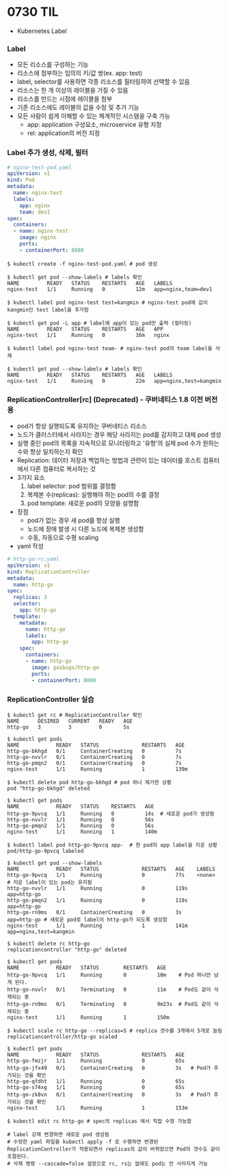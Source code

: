 # 0730 TIL
- Kubernetes Label

### Label
- 모든 리소스를 구성하는 기능
- 리소스에 첨부하는 임의의 키/값 쌍(ex. app: test)
- label, selector를 사용하면 각종 리소스를 필터링하여 선택할 수 있음
- 리소스는 한 개 이상의 레이블을 가질 수 있음
- 리소스를 만드는 시점에 레이블을 첨부
- 기존 리소스에도 레이블의 값을 수정 및 추가 기능
- 모든 사람이 쉽게 이해할 수 있는 체계적인 시스템을 구축 가능
  - app: application 구성요소, microservice 유형 지정
  - rel: application의 버전 지정

### Label 추가 생성, 삭제, 필터
```yaml
# nginx-test-pod.yaml
apiVersion: v1
kind: Pod
metadata:
  name: nginx-test
  labels:
    app: nginx
    team: dev1
spec:
  containers:
  - name: nginx-test
    image: nginx
    ports:
    - containerPort: 8080
```
```shell
$ kubectl create -f nginx-test-pod.yaml # pod 생성

$ kubectl get pod --show-labels # labels 확인
NAME         READY   STATUS    RESTARTS   AGE   LABELS
nginx-test   1/1     Running   0          12m   app=nginx,team=dev1

$ kubectl label pod nginx-test test=kangmin # nginx-test pod에 값이 kangmin인 test label을 추가함

$ kubectl get pod -L app # label에 app이 있는 pod만 출력 (필터링)
NAME         READY   STATUS    RESTARTS   AGE   APP
nginx-test   1/1     Running   0          16m   nginx

$ kubectl label pod nginx-test team- # nginx-test pod의 team label을 삭제

$ kubectl get pod --show-labels # labels 확인
NAME         READY   STATUS    RESTARTS   AGE   LABELS
nginx-test   1/1     Running   0          22m   app=nginx,test=kangmin
```

### ReplicationController[rc] (Deprecated) - 쿠버네티스 1.8 이전 버전용
- pod가 항상 실행되도록 유지하는 쿠버네티스 리소스
- 노드가 클러스터에서 사라지는 경우 해당 사라지는 pod를 감지하고 대체 pod 생성
- 실행 중인 pod의 목록을 지속적으로 모니터링하고 '유형'의 실제 pod 수가 원하는 수와 항상 일치하는지 확인
- Replication: 데이터 저장과 백업하는 방법과 관련이 있는 데이터를 호스트 컴퓨터에서 다른 컴퓨터로 복사하는 것
- 3가지 요소
  1. label selector: pod 범위를 결정함
  2. 복제본 수(replicas): 실행해야 하는 pod의 수를 결정
  3. pod template: 새로운 pod의 모양을 설명함
- 장점
  - pod가 없는 경우 새 pod를 항상 실행
  - 노드에 장애 발생 시 다른 노드에 복제본 생성함
  - 수동, 자동으로 수평 scaling
- yaml 작성
```yaml
# http-go-rc.yaml
apiVersion: v1
kind: ReplicationController
metadata:
  name: http-go
spec:
  replicas: 3
  selector:
    app: http-go
  template:
    metadata:
      name: http-go
      labels:
        app: http-go
    spec:
      containers:
      - name: http-go
        image: gasbugs/http-go
        ports:
        - containerPort: 8080
```

### ReplicationController 실습
```shell
$ kubectl get rc # ReplicationController 확인
NAME      DESIRED   CURRENT   READY   AGE
http-go   3         3         0       5s

$ kubectl get pods
NAME            READY   STATUS              RESTARTS   AGE
http-go-bkhgd   0/1     ContainerCreating   0          7s
http-go-nvvlr   0/1     ContainerCreating   0          7s
http-go-pmqn2   0/1     ContainerCreating   0          7s
nginx-test      1/1     Running             1          139m

$ kubectl delete pod http-go-bkhgd # pod 하나 제거한 상황
pod "http-go-bkhgd" deleted

$ kubectl get pods
NAME            READY   STATUS    RESTARTS   AGE
http-go-9pvcq   1/1     Running   0          14s  # 새로운 pod가 생성됨
http-go-nvvlr   1/1     Running   0          56s
http-go-pmqn2   1/1     Running   0          56s
nginx-test      1/1     Running   1          140m

$ kubectl label pod http-go-9pvcq app-  # 한 pod의 app label을 지운 상황
pod/http-go-9pvcq labeled

$ kubectl get pod --show-labels
NAME            READY   STATUS              RESTARTS   AGE    LABELS
http-go-9pvcq   1/1     Running             0          77s    <none>  # 지운 label이 있는 pod는 유지됨
http-go-nvvlr   1/1     Running             0          119s   app=http-go
http-go-pmqn2   1/1     Running             0          119s   app=http-go
http-go-rn9ms   0/1     ContainerCreating   0          3s     app=http-go # 새로운 pod로 label이 http-go가 되도록 생성함
nginx-test      1/1     Running             1          141m   app=nginx,test=kangmin

$ kubectl delete rc http-go
replicationcontroller "http-go" deleted

$ kubectl get pods
NAME            READY   STATUS        RESTARTS   AGE
http-go-9pvcq   1/1     Running       0          10m    # Pod 하나만 남게 된다.
http-go-nvvlr   0/1     Terminating   0          11m    # Pod도 같이 삭제되는 중
http-go-rn9ms   0/1     Terminating   0          9m23s  # Pod도 같이 삭제되는 중
nginx-test      1/1     Running       1          150m

$ kubectl scale rc http-go --replicas=5 # replica 갯수를 3개에서 5개로 늘림
replicationcontroller/http-go scaled

$ kubectl get pods
NAME            READY   STATUS              RESTARTS   AGE
http-go-fmzjr   1/1     Running             0          65s
http-go-jfx49   0/1     ContainerCreating   0          3s   # Pod가 추가되는 것을 확인
http-go-qfdht   1/1     Running             0          65s
http-go-s74xg   1/1     Running             0          65s
http-go-zk8vn   0/1     ContainerCreating   0          3s   # Pod가 추가되는 것을 확인
nginx-test      1/1     Running             1          153m

$ kubectl edit rc http-go # spec의 replicas 에서 직접 수정 가능함

# label 강제 변경하면 새로운 pod 생성됨
# 수정한 yaml 파일을 kubectl apply -f 로 수행하면 변경된 ReplicationController가 적용되면서 replicas의 값이 바뀌었으면 Pod의 갯수도 같이 조절된다.
# 삭제 명령 --cascade=false 설정으로 rc, rs는 없애도 pod는 안 사라지게 가능
```
